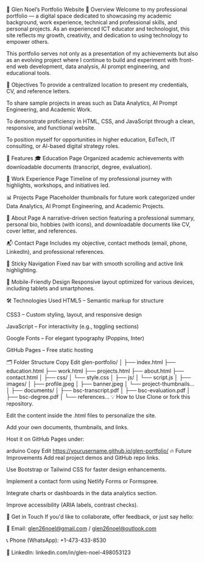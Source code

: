 🧠 Glen Noel’s Portfolio Website
🚀 Overview
Welcome to my professional portfolio — a digital space dedicated to showcasing my academic background, work experience, technical and professional skills, and personal projects. As an experienced ICT educator and technologist, this site reflects my growth, creativity, and dedication to using technology to empower others.

This portfolio serves not only as a presentation of my achievements but also as an evolving project where I continue to build and experiment with front-end web development, data analysis, AI prompt engineering, and educational tools.

🎯 Objectives
To provide a centralized location to present my credentials, CV, and reference letters.

To share sample projects in areas such as Data Analytics, AI Prompt Engineering, and Academic Work.

To demonstrate proficiency in HTML, CSS, and JavaScript through a clean, responsive, and functional website.

To position myself for opportunities in higher education, EdTech, IT consulting, or AI-based digital strategy roles.

🧩 Features
🎓 Education Page
Organized academic achievements with downloadable documents (transcript, degree, evaluation).

💼 Work Experience Page
Timeline of my professional journey with highlights, workshops, and initiatives led.

📊 Projects Page
Placeholder thumbnails for future work categorized under Data Analytics, AI Prompt Engineering, and Academic Projects.

👤 About Page
A narrative-driven section featuring a professional summary, personal bio, hobbies (with icons), and downloadable documents like CV, cover letter, and references.

📬 Contact Page
Includes my objective, contact methods (email, phone, LinkedIn), and professional references.

🔗 Sticky Navigation
Fixed nav bar with smooth scrolling and active link highlighting.

📱 Mobile-Friendly Design
Responsive layout optimized for various devices, including tablets and smartphones.

🛠️ Technologies Used
HTML5 – Semantic markup for structure

CSS3 – Custom styling, layout, and responsive design

JavaScript – For interactivity (e.g., toggling sections)

Google Fonts – For elegant typography (Poppins, Inter)

GitHub Pages – Free static hosting

🗂️ Folder Structure
Copy
Edit
glen-portfolio/
│
├── index.html
├── education.html
├── work.html
├── projects.html
├── about.html
├── contact.html
│
├── css/
│   └── style.css
│
├── js/
│   └── script.js
│
├── images/
│   ├── profile.jpeg
│   ├── banner.jpeg
│   └── project-thumbnails...
│
├── documents/
│   ├── bsc-transcript.pdf
│   ├── bsc-evaluation.pdf
│   ├── bsc-degree.pdf
│   └── references...
💡 How to Use
Clone or fork this repository.

Edit the content inside the .html files to personalize the site.

Add your own documents, thumbnails, and links.

Host it on GitHub Pages under:

arduino
Copy
Edit
https://yourusername.github.io/glen-portfolio/
🔥 Future Improvements
Add real project demos and GitHub repo links.

Use Bootstrap or Tailwind CSS for faster design enhancements.

Implement a contact form using Netlify Forms or Formspree.

Integrate charts or dashboards in the data analytics section.

Improve accessibility (ARIA labels, contrast checks).

👋 Get in Touch
If you'd like to collaborate, offer feedback, or just say hello:

📧 Email: glen26noel@gmail.com / glen26noel@outlook.com

📞 Phone (WhatsApp): +1-473-433-8530

🔗 LinkedIn: linkedin.com/in/glen-noel-498053123

